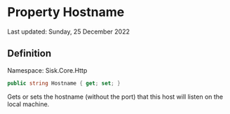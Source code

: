 # Property Hostname
Last updated: Sunday, 25 December 2022

## Definition
Namespace: Sisk.Core.Http

```csharp
public string Hostname { get; set; }
```

Gets or sets the hostname (without the port) that this host will listen on the local machine.

